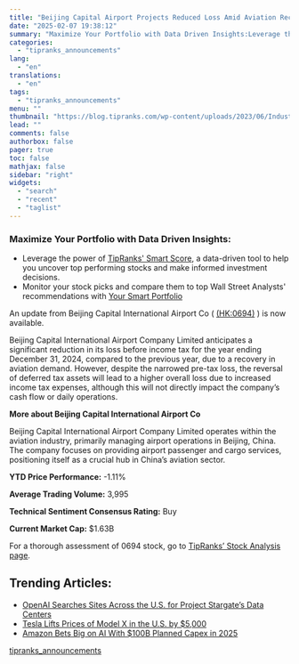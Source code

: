 ```yaml
---
title: "Beijing Capital Airport Projects Reduced Loss Amid Aviation Recovery"
date: "2025-02-07 19:38:12"
summary: "Maximize Your Portfolio with Data Driven Insights:Leverage the power of TipRanks' Smart Score, a data-driven tool to help you uncover top performing stocks and make informed investment decisions. Monitor your stock picks and compare them to top Wall Street Analysts' recommendations with Your Smart PortfolioAn update from Beijing Capital International..."
categories:
  - "tipranks_announcements"
lang:
  - "en"
translations:
  - "en"
tags:
  - "tipranks_announcements"
menu: ""
thumbnail: "https://blog.tipranks.com/wp-content/uploads/2023/06/Industrials-8-750x406.jpg"
lead: ""
comments: false
authorbox: false
pager: true
toc: false
mathjax: false
sidebar: "right"
widgets:
  - "search"
  - "recent"
  - "taglist"
---
```


### Maximize Your Portfolio with Data Driven Insights:

* Leverage the power of [TipRanks' Smart Score](https://www.tipranks.com/screener/top-smart-score-stocks), a data-driven tool to help you uncover top performing stocks and make informed investment decisions.
* Monitor your stock picks and compare them to top Wall Street Analysts' recommendations with  [Your Smart Portfolio](https://www.tipranks.com/smart-portfolio/holdings)

An update from Beijing Capital International Airport Co ( [(HK:0694)](https://www.tipranks.com/stocks/hk:0694) ) is now available.

Beijing Capital International Airport Company Limited anticipates a significant reduction in its loss before income tax for the year ending December 31, 2024, compared to the previous year, due to a recovery in aviation demand. However, despite the narrowed pre-tax loss, the reversal of deferred tax assets will lead to a higher overall loss due to increased income tax expenses, although this will not directly impact the company’s cash flow or daily operations.

**More about Beijing Capital International Airport Co**

Beijing Capital International Airport Company Limited operates within the aviation industry, primarily managing airport operations in Beijing, China. The company focuses on providing airport passenger and cargo services, positioning itself as a crucial hub in China’s aviation sector.

**YTD Price Performance:** -1.11%

**Average Trading Volume:** 3,995

**Technical Sentiment Consensus Rating:** Buy

**Current Market Cap:** $1.63B

For a thorough assessment of 0694 stock, go to [TipRanks’ Stock Analysis page](https://www.tipranks.com/stocks/hk:0694/stock-analysis).

Trending Articles:
------------------

* [OpenAI Searches Sites Across the U.S. for Project Stargate’s Data Centers](https://www.tipranks.com/news/openai-searches-sites-across-the-u-s-for-project-stargates-data-centers)
* [Tesla Lifts Prices of Model X in the U.S. by $5,000](https://www.tipranks.com/news/tesla-lifts-prices-of-model-x-in-the-u-s-by-5000)
* [Amazon Bets Big on AI With $100B Planned Capex in 2025](https://www.tipranks.com/news/amazon-bets-big-on-ai-with-100b-planned-capex-in-2025)

[tipranks_announcements](https://www.tipranks.com/news/company-announcements/beijing-capital-airport-projects-reduced-loss-amid-aviation-recovery)
